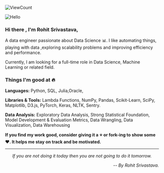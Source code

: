 
![ViewCount](https://views.whatilearened.today/views/github/QARohitSrtivastava/QARohitSrtivastava.svg)


![Hello](https://raw.githubusercontent.com/QARohitSrivastava/QARohitSrivastava/main/hello.gif)

### Hi there , I'm Rohit Srivastava,

A data engineer passionate about Data Science :bar_chart:. I like automating things, playing with data ,exploring scalability problems and improving efficiency and performance. 

Currently, I am looking for a full-time role in Data Science, Machine Learning or related field. 

### Things I'm good at :fire:

**Languages:**  Python, SQL, Julia,Oracle, 

**Libraries & Tools:**  Lambda Functions, NumPy, Pandas, Scikit-Learn, SciPy, Matplotlib, D3.js, PyTorch, Keras, NLTK, Sentry.

**Data Analysis:** Exploratory Data Analysis, Strong Statistical Foundation, Model Development & Evaluation Metrics, Data Wrangling, Data Visualization, Data Warehousing

    
**If you find my work good, consider giving it a :star: or fork-ing to show some :heart:. It helps me stay on track and be motivated.**
<hr>
<p align="center">
   <i>If you are not doing it today</i>
   <i>then</i>
   <i>you are not going to do it tomorrow.</i>
   </p>
   <p align="right">
   <i>-- By Rohit Srivastava.</i>
<br>	
